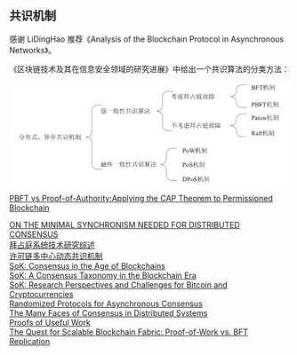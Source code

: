 ##  共识机制

感谢 LiDingHao 推荐《Analysis of the Blockchain Protocol in Asynchronous Networks》。


《区块链技术及其在信息安全领域的研究进展》中给出一个共识算法的分类方法：

![consensus](https://github.com/stone-note/stone-note.github.io/blob/master/_pictures/blockchainNG/consensus.png?raw=true)


[PBFT vs Proof-of-Authority:Applying the CAP Theorem to Permissioned Blockchain ](https://eprints.soton.ac.uk/415083/2/itasec18_main.pdf)   



[ON THE MINIMAL SYNCHRONISM NEEDED FOR DISTRIBUTED CONSENSUS](http://citeseerx.ist.psu.edu/viewdoc/download?doi=10.1.1.456.4362&rep=rep1&type=pdf)   
[拜占庭系统技术研究综述](http://www.jos.org.cn/ch/reader/create_pdf.aspx?file_no=4395&journal_id=jos)   
[许可链多中心动态共识机制](http://cjc.ict.ac.cn/online/bfpub/mxp-20171225161040.pdf)   
[SoK: Consensus in the Age of Blockchains](https://arxiv.org/pdf/1711.03936)   
[SoK: A Consensus Taxonomy in the Blockchain Era](https://eprint.iacr.org/2018/754.pdf)   
[SoK: Research Perspectives and Challenges for Bitcoin and Cryptocurrencies](https://www.ieee-security.org/TC/SP2015/papers-archived/6949a104.pdf)   
[Randomized Protocols for Asynchronous Consensus](http://disi.unitn.it/~montreso/ds/syllabus/papers/randomized-consensus-survey.pdf)   
[The Many Faces of Consensus in Distributed Systems](http://fortissimo.unice.fr/twiki/pub/Minfo/DistTD5/Themanyfacesofconsensusindistributedsystems.pdf)   
[Proofs of Useful Work](https://eprint.iacr.org/2017/203.pdf)   
[The Quest for Scalable Blockchain Fabric: Proof-of-Work vs. BFT Replication](https://allquantor.at/blockchainbib/pdf/vukolic2015quest.pdf)  
